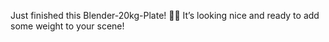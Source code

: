 Just finished this Blender-20kg-Plate! 🏋️‍♂️ It’s looking nice and ready to add some weight to your scene!
